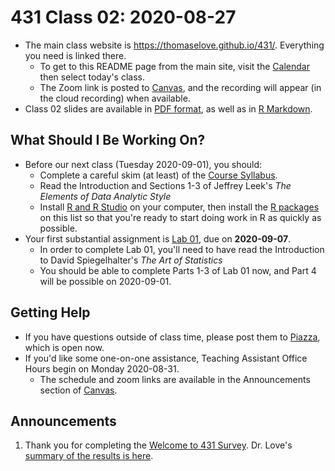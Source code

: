 # 431 Class 02: 2020-08-27

- The main class website is https://thomaselove.github.io/431/. Everything you need is linked there.
    - To get to this README page from the main site, visit the [Calendar](https://thomaselove.github.io/431/calendar.html) then select today's class.
    - The Zoom link is posted to [Canvas](https://canvas.case.edu), and the recording will appear (in the cloud recording) when available.
- Class 02 slides are available in [PDF format](https://github.com/THOMASELOVE/431-2020/blob/master/classes/class02/431_class-02-slides_2020.pdf), as well as in [R Markdown](https://github.com/THOMASELOVE/431-2020/blob/master/classes/class02/431_class-02-slides_2020.Rmd).

## What Should I Be Working On?

- Before our next class (Tuesday 2020-09-01), you should:
    - Complete a careful skim (at least) of the [Course Syllabus](https://thomaselove.github.io/431-2020-syllabus/).
    - Read the Introduction and Sections 1-3 of Jeffrey Leek's *The Elements of Data Analytic Style*
    - Install [R and R Studio](https://thomaselove.github.io/431/software_install.html) on your computer, then install the [R packages](https://thomaselove.github.io/431/r_packages.html) on this list so that you're ready to start doing work in R as quickly as possible.
- Your first substantial assignment is [Lab 01](https://github.com/THOMASELOVE/431-2020/blob/master/labs/lab01/lab01.md), due on **2020-09-07**.
    - In order to complete Lab 01, you'll need to have read the Introduction to David Spiegelhalter's *The Art of Statistics*
    - You should be able to complete Parts 1-3 of Lab 01 now, and Part 4 will be possible on 2020-09-01.

## Getting Help

- If you have questions outside of class time, please post them to [Piazza](https://piazza.com/case/fall2020/pqhs431), which is open now.
- If you'd like some one-on-one assistance, Teaching Assistant Office Hours begin on Monday 2020-08-31.
    - The schedule and zoom links are available in the Announcements section of [Canvas](https://canvas.case.edu).

## Announcements

1. Thank you for completing the [Welcome to 431 Survey](https://bit.ly/431-2020-welcome-survey). Dr. Love's [summary of the results is here](http://bit.ly/431-2020-welcome-results).

